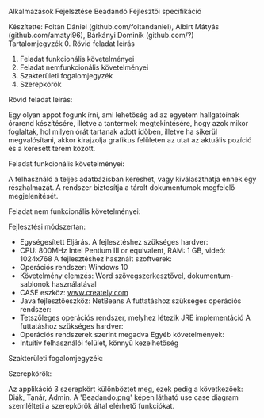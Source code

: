 Alkalmazások Fejelsztése Beadandó
Fejlesztői specifikáció

Készítette: Foltán Dániel (github.com/foltandaniel), Albirt Mátyás (github.com/amatyi96), Bárkányi Dominik (github.com/?)
 
Tartalomjegyzék
0.  Rövid feladat leírás
1.	Feladat funkcionális követelményei
2.	Feladat nemfunkcionális követelményei
3.	Szakterületi fogalomjegyzék
4.	Szerepkörök

Rövid feladat leírás:

Egy olyan appot fogunk írni, ami lehetőség ad az egyetem hallgatóinak órarend készítésére, illetve a tantermek megtekintésére, hogy azok mikor foglaltak, hol milyen órát tartanak adott időben, illetve ha sikerül megvalósítani, akkor kirajzolja grafikus felületen az utat az aktuális pozíció és a keresett terem között.


Feladat funkcionális követelményei:

A felhasználó a teljes adatbázisban kereshet, vagy kiválaszthatja ennek egy részhalmazát.
A rendszer biztosítja a tárolt dokumentumok megfelelő megjelenítését. 


Feladat nem funkcionális követelményei:

Fejlesztési módszertan:
  - Egységesített Eljárás.
A fejlesztéshez szükséges hardver:
  - CPU: 800MHz Intel Pentium III or equivalent, RAM: 1 GB, videó: 1024x768
A fejlesztéshez használt szoftverek:
  - Operációs rendszer: Windows 10
  - Követelmény elemzés: Word szövegszerkesztővel, dokumentum-sablonok használatával
  - CASE eszköz: www.creately.com
  - Java fejlesztőeszköz: NetBeans
A futtatáshoz szükséges operációs rendszer:
  - Tetszőleges operációs rendszer, melyhez létezik JRE implementáció
A futtatáshoz szükséges hardver:
  - Operációs rendszerek szerint megadva
Egyéb követelmények:
  - Intuitív felhasználói felület, könnyű kezelhetőség


Szakterületi fogalomjegyzék:



Szerepkörök:

Az applikáció 3 szerepkört különböztet meg, ezek pedig a következőek: Diák, Tanár, Admin. A 'Beadando.png' képen látható use case diagram szemlélteti a szerepkörök által elérhető funkciókat.

